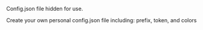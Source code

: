 Config.json file hidden for use.

Create your own personal config.json file including: prefix, token, and colors